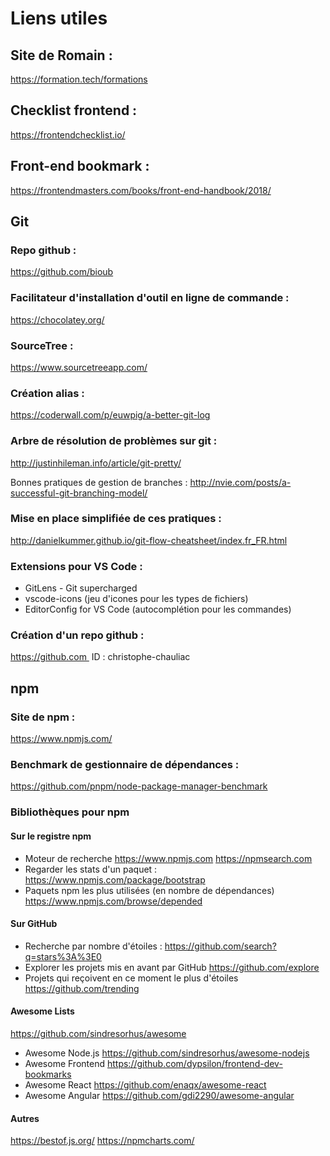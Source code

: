 # Liens utiles

## Site de Romain : 
https://formation.tech/formations

## Checklist frontend : 
https://frontendchecklist.io/

## Front-end bookmark : 
https://frontendmasters.com/books/front-end-handbook/2018/

## Git

### Repo github : 
https://github.com/bioub

### Facilitateur d'installation d'outil en ligne de commande : 
https://chocolatey.org/

### SourceTree : 
https://www.sourcetreeapp.com/

### Création alias : 
https://coderwall.com/p/euwpig/a-better-git-log

### Arbre de résolution de problèmes sur git : 
http://justinhileman.info/article/git-pretty/

Bonnes pratiques de gestion de branches : 
http://nvie.com/posts/a-successful-git-branching-model/

### Mise en place simplifiée de ces pratiques : 
http://danielkummer.github.io/git-flow-cheatsheet/index.fr_FR.html

### Extensions pour VS Code : 
- GitLens - Git supercharged
- vscode-icons (jeu d'icones pour les types de fichiers)
- EditorConfig for VS Code (autocomplétion pour les commandes)

### Création d'un repo github : 
https://github.com 
ID : christophe-chauliac


## npm

### Site de npm : 
https://www.npmjs.com/

### Benchmark de gestionnaire de dépendances : 
https://github.com/pnpm/node-package-manager-benchmark

### Bibliothèques pour npm 

#### Sur le registre npm

- Moteur de recherche
https://www.npmjs.com
https://npmsearch.com
- Regarder les stats d'un paquet :
https://www.npmjs.com/package/bootstrap
- Paquets npm les plus utilisées (en nombre de dépendances)
https://www.npmjs.com/browse/depended

#### Sur GitHub

- Recherche par nombre d'étoiles :
https://github.com/search?q=stars%3A%3E0
- Explorer les projets mis en avant par GitHub
https://github.com/explore
- Projets qui reçoivent en ce moment le plus d'étoiles
https://github.com/trending

#### Awesome Lists

https://github.com/sindresorhus/awesome
- Awesome Node.js
https://github.com/sindresorhus/awesome-nodejs
- Awesome Frontend
https://github.com/dypsilon/frontend-dev-bookmarks
- Awesome React
https://github.com/enaqx/awesome-react
- Awesome Angular
https://github.com/gdi2290/awesome-angular

#### Autres

https://bestof.js.org/
https://npmcharts.com/
 